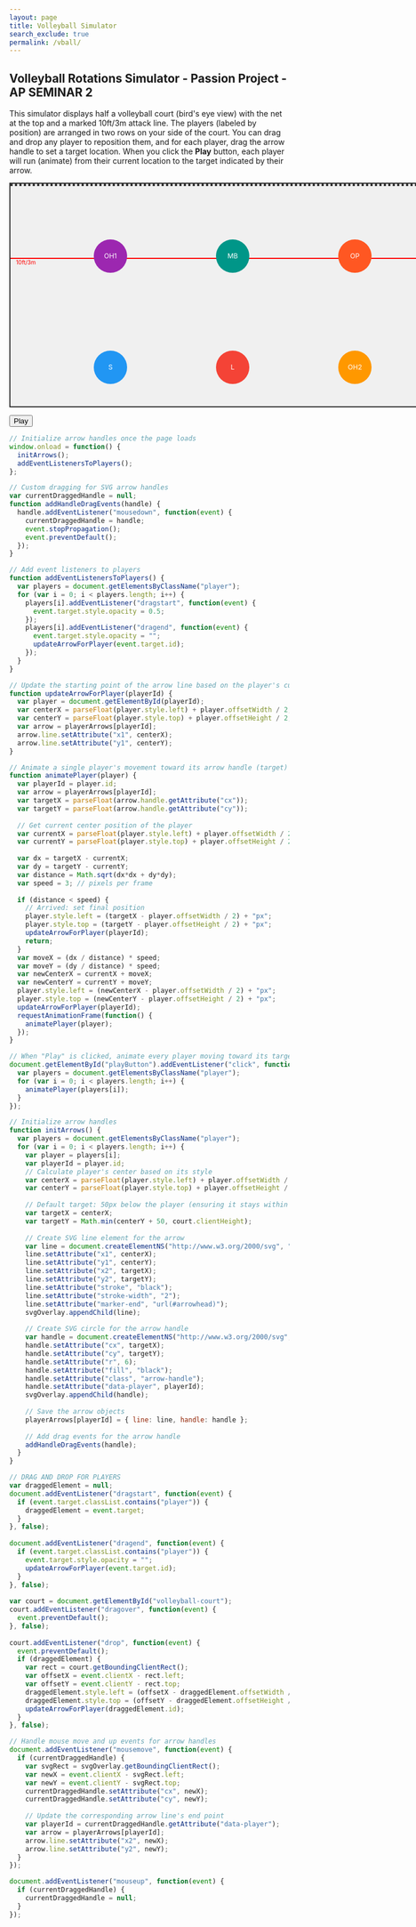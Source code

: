 ```yaml
---
layout: page 
title: Volleyball Simulator
search_exclude: true
permalink: /vball/
---
```


<h2>Volleyball Rotations Simulator - Passion Project - AP SEMINAR 2</h2>
<p>
  This simulator displays half a volleyball court (bird's eye view) with the net at the top and a marked 10ft/3m attack line. The players (labeled by position) are arranged in two rows on your side of the court. You can drag and drop any player to reposition them, and for each player, drag the arrow handle to set a target location. When you click the <strong>Play</strong> button, each player will run (animate) from their current location to the target indicated by their arrow.
</p>

<style>
  /* Court styling */
  #volleyball-court {
    width: 800px;
    height: 400px;
    border: 2px solid #333;
    position: relative;
    margin-bottom: 10px;
    background: #f0f0f0;
  }

  /* Net styling at the top */
  #volleyball-net {
    position: absolute;
    top: 0;
    left: 0;
    width: 100%;
    height: 4px;
    background: repeating-linear-gradient(
      to right,
      #333,
      #333 4px,
      #f0f0f0 4px,
      #f0f0f0 8px
    );
    z-index: 3;
  }

  /* Attack line styling */
  #attack-line {
    position: absolute;
    top: 133px; /* Approximate 3m from the net */
    left: 0;
    width: 100%;
    height: 2px;
    background-color: red;
    z-index: 3;
  }
  
  #attack-line-label {
    position: absolute;
    top: 135px;
    left: 10px;
    font-size: 10px;
    color: red;
    z-index: 3;
  }

  /* Player styling as circles */
  .player {
    width: 60px;
    height: 60px;
    color: white;
    text-align: center;
    line-height: 60px;
    position: absolute;
    border-radius: 50%;
    cursor: move;
    user-select: none;
    font-size: 12px;
    z-index: 4;
  }

  /* SVG overlay for arrows */
  #arrow-overlay {
    position: absolute;
    top: 0;
    left: 0;
    z-index: 2;
  }
  /* Ensure arrow handles can receive pointer events */
  .arrow-handle {
    pointer-events: auto;
    cursor: pointer;
  }
</style>

<div id="volleyball-court">
  <div id="volleyball-net"></div>
  <div id="attack-line"></div>
  <div id="attack-line-label">10ft/3m</div>
  
  <!-- SVG overlay for arrows -->
  <svg id="arrow-overlay" width="800" height="400">
    <defs>
      <marker id="arrowhead" markerWidth="10" markerHeight="7" refX="0" refY="3.5" orient="auto">
        <polygon points="0 0, 10 3.5, 0 7" fill="black" />
      </marker>
    </defs>
  </svg>

  <!-- Players -->
  <!-- Back row (closer to baseline) -->
  <div id="player1" class="player" draggable="true" style="left: 150px; top: 300px; background-color: #2196F3;">S</div>
  <div id="player2" class="player" draggable="true" style="left: 370px; top: 300px; background-color: #F44336;">L</div>
  <div id="player3" class="player" draggable="true" style="left: 590px; top: 300px; background-color: #FF9800;">OH2</div>
  <!-- Front row (closer to the net) -->
  <div id="player4" class="player" draggable="true" style="left: 150px; top: 100px; background-color: #9C27B0;">OH1</div>
  <div id="player5" class="player" draggable="true" style="left: 370px; top: 100px; background-color: #009688;">MB</div>
  <div id="player6" class="player" draggable="true" style="left: 590px; top: 100px; background-color: #FF5722;">OP</div>
</div>

<button id="playButton">Play</button>

<script>
  /* --- DRAG AND DROP FOR PLAYERS --- */
  var draggedElement = null;
  document.addEventListener("dragstart", function(event) {
    if (event.target.classList.contains("player")) {
      draggedElement = event.target;
      event.target.style.opacity = 0.5;
    }
  }, false);
  
  document.addEventListener("dragend", function(event) {
    if (event.target.classList.contains("player")) {
      event.target.style.opacity = "";
      updateArrowForPlayer(event.target.id);
    }
  }, false);
  
  var court = document.getElementById("volleyball-court");
  court.addEventListener("dragover", function(event) {
    event.preventDefault();
  }, false);
  
  court.addEventListener("drop", function(event) {
    event.preventDefault();
    if (draggedElement) {
      var rect = court.getBoundingClientRect();
      var offsetX = event.clientX - rect.left;
      var offsetY = event.clientY - rect.top;
      draggedElement.style.left = (offsetX - draggedElement.offsetWidth / 2) + "px";
      draggedElement.style.top = (offsetY - draggedElement.offsetHeight / 2) + "px";
      updateArrowForPlayer(draggedElement.id);
    }
  }, false);
  
  /* --- ARROW HANDLING --- */
  var playerArrows = {}; // holds arrow line and handle for each player
  var svgOverlay = document.getElementById("arrow-overlay");
  
  // Initialize arrow for each player
  function initArrows() {
    var players = document.getElementsByClassName("player");
    for (var i = 0; i < players.length; i++) {
      var player = players[i];
      var playerId = player.id;
      // Calculate player's center based on its style
      var centerX = parseFloat(player.style.left) + player.offsetWidth / 2;
      var centerY = parseFloat(player.style.top) + player.offsetHeight / 2;
      
      // Default target: 50px below the player (ensuring it stays within the court)
      var targetX = centerX;
      var targetY = Math.min(centerY + 50, court.clientHeight);
      
      // Create SVG line element for the arrow
      var line = document.createElementNS("http://www.w3.org/2000/svg", "line");
      line.setAttribute("x1", centerX);
      line.setAttribute("y1", centerY);
      line.setAttribute("x2", targetX);
      line.setAttribute("y2", targetY);
      line.setAttribute("stroke", "black");
      line.setAttribute("stroke-width", "2");
      line.setAttribute("marker-end", "url(#arrowhead)");
      svgOverlay.appendChild(line);
      
      // Create SVG circle for the arrow handle
      var handle = document.createElementNS("http://www.w3.org/2000/svg", "circle");
      handle.setAttribute("cx", targetX);
      handle.setAttribute("cy", targetY);
      handle.setAttribute("r", 6);
      handle.setAttribute("fill", "black");
      handle.setAttribute("class", "arrow-handle");
      handle.setAttribute("data-player", playerId);
      svgOverlay.appendChild(handle);
      
      // Save the arrow objects
      playerArrows[playerId] = { line: line, handle: handle };
      
      // Add drag events for the arrow handle
      addHandleDragEvents(handle);
    }
  }
  
  // Custom dragging for SVG arrow handles
  var currentDraggedHandle = null;
  function addHandleDragEvents(handle) {
    handle.addEventListener("mousedown", function(event) {
      currentDraggedHandle = handle;
      event.stopPropagation();
      event.preventDefault();
    });
  }
  
  document.addEventListener("mousemove", function(event) {
    if (currentDraggedHandle) {
      var svgRect = svgOverlay.getBoundingClientRect();
      var newX = event.clientX - svgRect.left;
      var newY = event.clientY - svgRect.top;
      currentDraggedHandle.setAttribute("cx", newX);
      currentDraggedHandle.setAttribute("cy", newY);
      
      // Update the corresponding arrow line's end point
      var playerId = currentDraggedHandle.getAttribute("data-player");
      var arrow = playerArrows[playerId];
      arrow.line.setAttribute("x2", newX);
      arrow.line.setAttribute("y2", newY);
    }
  });
  
  document.addEventListener("mouseup", function(event) {
    if (currentDraggedHandle) {
      currentDraggedHandle = null;
    }
  });
  
  // Update the starting point of the arrow line based on the player's current position
  function updateArrowForPlayer(playerId) {
    var player = document.getElementById(playerId);
    var centerX = parseFloat(player.style.left) + player.offsetWidth / 2;
    var centerY = parseFloat(player.style.top) + player.offsetHeight / 2;
    var arrow = playerArrows[playerId];
    arrow.line.setAttribute("x1", centerX);
    arrow.line.setAttribute("y1", centerY);
  }
  
  /* --- ANIMATION --- */
  // Animate a single player's movement toward its arrow handle (target)
  function animatePlayer(player) {
    var playerId = player.id;
    var arrow = playerArrows[playerId];
    var targetX = parseFloat(arrow.handle.getAttribute("cx"));
    var targetY = parseFloat(arrow.handle.getAttribute("cy"));
    
    // Get current center position of the player
    var currentX = parseFloat(player.style.left) + player.offsetWidth / 2;
    var currentY = parseFloat(player.style.top) + player.offsetHeight / 2;
    
    var dx = targetX - currentX;
    var dy = targetY - currentY;
    var distance = Math.sqrt(dx*dx + dy*dy);
    var speed = 3; // pixels per frame
  
    if (distance < speed) {
      // Arrived: set final position
      player.style.left = (targetX - player.offsetWidth / 2) + "px";
      player.style.top = (targetY - player.offsetHeight / 2) + "px";
      updateArrowForPlayer(playerId);
      return;
    }
    var moveX = (dx / distance) * speed;
    var moveY = (dy / distance) * speed;
    var newCenterX = currentX + moveX;
    var newCenterY = currentY + moveY;
    player.style.left = (newCenterX - player.offsetWidth / 2) + "px";
    player.style.top = (newCenterY - player.offsetHeight / 2) + "px";
    updateArrowForPlayer(playerId);
    requestAnimationFrame(function() {
      animatePlayer(player);
    });
  }
  
  // When "Play" is clicked, animate every player moving toward its target
  document.getElementById("playButton").addEventListener("click", function() {
    var players = document.getElementsByClassName("player");
    for (var i = 0; i < players.length; i++) {
      animatePlayer(players[i]);
    }
  });
  
  // Initialize arrow handles once the page loads
  window.onload = function() {
    initArrows();
  };
</script>
```javascript
// Initialize arrow handles once the page loads
window.onload = function() {
  initArrows();
  addEventListenersToPlayers();
};

// Custom dragging for SVG arrow handles
var currentDraggedHandle = null;
function addHandleDragEvents(handle) {
  handle.addEventListener("mousedown", function(event) {
    currentDraggedHandle = handle;
    event.stopPropagation();
    event.preventDefault();
  });
}

// Add event listeners to players
function addEventListenersToPlayers() {
  var players = document.getElementsByClassName("player");
  for (var i = 0; i < players.length; i++) {
    players[i].addEventListener("dragstart", function(event) {
      event.target.style.opacity = 0.5;
    });
    players[i].addEventListener("dragend", function(event) {
      event.target.style.opacity = "";
      updateArrowForPlayer(event.target.id);
    });
  }
}

// Update the starting point of the arrow line based on the player's current position
function updateArrowForPlayer(playerId) {
  var player = document.getElementById(playerId);
  var centerX = parseFloat(player.style.left) + player.offsetWidth / 2;
  var centerY = parseFloat(player.style.top) + player.offsetHeight / 2;
  var arrow = playerArrows[playerId];
  arrow.line.setAttribute("x1", centerX);
  arrow.line.setAttribute("y1", centerY);
}

// Animate a single player's movement toward its arrow handle (target)
function animatePlayer(player) {
  var playerId = player.id;
  var arrow = playerArrows[playerId];
  var targetX = parseFloat(arrow.handle.getAttribute("cx"));
  var targetY = parseFloat(arrow.handle.getAttribute("cy"));
  
  // Get current center position of the player
  var currentX = parseFloat(player.style.left) + player.offsetWidth / 2;
  var currentY = parseFloat(player.style.top) + player.offsetHeight / 2;
  
  var dx = targetX - currentX;
  var dy = targetY - currentY;
  var distance = Math.sqrt(dx*dx + dy*dy);
  var speed = 3; // pixels per frame
  
  if (distance < speed) {
    // Arrived: set final position
    player.style.left = (targetX - player.offsetWidth / 2) + "px";
    player.style.top = (targetY - player.offsetHeight / 2) + "px";
    updateArrowForPlayer(playerId);
    return;
  }
  var moveX = (dx / distance) * speed;
  var moveY = (dy / distance) * speed;
  var newCenterX = currentX + moveX;
  var newCenterY = currentY + moveY;
  player.style.left = (newCenterX - player.offsetWidth / 2) + "px";
  player.style.top = (newCenterY - player.offsetHeight / 2) + "px";
  updateArrowForPlayer(playerId);
  requestAnimationFrame(function() {
    animatePlayer(player);
  });
}

// When "Play" is clicked, animate every player moving toward its target
document.getElementById("playButton").addEventListener("click", function() {
  var players = document.getElementsByClassName("player");
  for (var i = 0; i < players.length; i++) {
    animatePlayer(players[i]);
  }
});

// Initialize arrow handles
function initArrows() {
  var players = document.getElementsByClassName("player");
  for (var i = 0; i < players.length; i++) {
    var player = players[i];
    var playerId = player.id;
    // Calculate player's center based on its style
    var centerX = parseFloat(player.style.left) + player.offsetWidth / 2;
    var centerY = parseFloat(player.style.top) + player.offsetHeight / 2;
    
    // Default target: 50px below the player (ensuring it stays within the court)
    var targetX = centerX;
    var targetY = Math.min(centerY + 50, court.clientHeight);
    
    // Create SVG line element for the arrow
    var line = document.createElementNS("http://www.w3.org/2000/svg", "line");
    line.setAttribute("x1", centerX);
    line.setAttribute("y1", centerY);
    line.setAttribute("x2", targetX);
    line.setAttribute("y2", targetY);
    line.setAttribute("stroke", "black");
    line.setAttribute("stroke-width", "2");
    line.setAttribute("marker-end", "url(#arrowhead)");
    svgOverlay.appendChild(line);
    
    // Create SVG circle for the arrow handle
    var handle = document.createElementNS("http://www.w3.org/2000/svg", "circle");
    handle.setAttribute("cx", targetX);
    handle.setAttribute("cy", targetY);
    handle.setAttribute("r", 6);
    handle.setAttribute("fill", "black");
    handle.setAttribute("class", "arrow-handle");
    handle.setAttribute("data-player", playerId);
    svgOverlay.appendChild(handle);
    
    // Save the arrow objects
    playerArrows[playerId] = { line: line, handle: handle };
    
    // Add drag events for the arrow handle
    addHandleDragEvents(handle);
  }
}

// DRAG AND DROP FOR PLAYERS
var draggedElement = null;
document.addEventListener("dragstart", function(event) {
  if (event.target.classList.contains("player")) {
    draggedElement = event.target;
  }
}, false);
  
document.addEventListener("dragend", function(event) {
  if (event.target.classList.contains("player")) {
    event.target.style.opacity = "";
    updateArrowForPlayer(event.target.id);
  }
}, false);
  
var court = document.getElementById("volleyball-court");
court.addEventListener("dragover", function(event) {
  event.preventDefault();
}, false);
  
court.addEventListener("drop", function(event) {
  event.preventDefault();
  if (draggedElement) {
    var rect = court.getBoundingClientRect();
    var offsetX = event.clientX - rect.left;
    var offsetY = event.clientY - rect.top;
    draggedElement.style.left = (offsetX - draggedElement.offsetWidth / 2) + "px";
    draggedElement.style.top = (offsetY - draggedElement.offsetHeight / 2) + "px";
    updateArrowForPlayer(draggedElement.id);
  }
}, false);

// Handle mouse move and up events for arrow handles
document.addEventListener("mousemove", function(event) {
  if (currentDraggedHandle) {
    var svgRect = svgOverlay.getBoundingClientRect();
    var newX = event.clientX - svgRect.left;
    var newY = event.clientY - svgRect.top;
    currentDraggedHandle.setAttribute("cx", newX);
    currentDraggedHandle.setAttribute("cy", newY);
    
    // Update the corresponding arrow line's end point
    var playerId = currentDraggedHandle.getAttribute("data-player");
    var arrow = playerArrows[playerId];
    arrow.line.setAttribute("x2", newX);
    arrow.line.setAttribute("y2", newY);
  }
});

document.addEventListener("mouseup", function(event) {
  if (currentDraggedHandle) {
    currentDraggedHandle = null;
  }
});
```